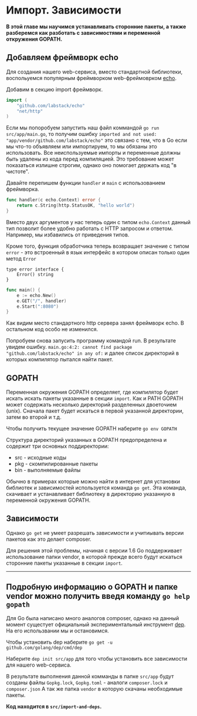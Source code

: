 # Импорт. Зависимости

**В этой главе мы научимся устанавливать сторонние пакеты, а также
разберемся как разботать с зависимостями и переменной
откружения GOPATH.**

## Добавляем фреймворк echo

Для создания нашего web-сервиса, вместо стандартной библиотеки,
воспольуемся популярным фреймворком web-фреймоврком
[echo](https://github.com/labstack/echo).

Добавим в секцию import фреймворк.

```go
import (
	"github.com/labstack/echo"
	"net/http"
)
```

Если мы попоробуем запустить наш файл коммандой `go run src/app/main.go`, то получим
ошибку `imported and not used: "app/vendor/github.com/labstack/echo"` это связано с тем,
что в Go если мы что-то объявляем или импортируем, то мы обязаны это использовать. Все неиспользуемые
импорты и переменные должны быть удалены из кода перед компиляцией. Это требование может
показаться излишне строгим, однако оно помогает держать код "в чистоте".

Давайте перепишем функции `handler` и `main` c использованием фреймворка.

```go
func handler(c echo.Context) error {
	return c.String(http.StatusOK, "hello world")
}
```

Вместо двух аргументов у нас теперь один с типом `echo.Context` данный тип позволит
более удобно работать с HTTP запросом и ответом. Например, мы избавились от приведения
типов.

Кроме того, функция обработчика теперь возвращает значение с типом `error` - это встроенный в
язык интерфейс в котором описан только один метод `Error`

```
type error interface {
    Error() string
}
```


```go
func main() {
	e := echo.New()
	e.GET("/", handler)
	e.Start(":8080")
}
```

Как видим место стандартного http сервера занял фреймворк echo. В остальном код особо
не изменился.

Попробуем снова запусить программу командой run. В результате увидем ошибку.
`main.go:4:2: cannot find package "github.com/labstack/echo" in any of:` и далее
список директорий в которых компилятор пытался найти пакет.

## GOPATH

Переменная окружения GOPATH определяет, где компилятор будет искать искать
пакеты указанные в секции `import`. Как и PATH GOPATH может содержать несколько
директорий разделенных двоеточием (unix). Cначала пакет будет искаться в первой
указанной директории, затем во второй и т.д.

Чтобы получить текущее значение GOPATH наберите `go env GOPATH`

Структура директорий указанных в GOPATH предопределена и содержит три основных поддиректории:

- src - исходные коды
- pkg - скомпилированные пакеты
- bin - выполняемые файлы

Обычно в примерах которые можно найти в интернет для установки библиотек и
зависимостей используется команда `go get`. Эта команда, скачивает и устанавливает
библиотеку в директорию указанную в переменной окружения GOPATH.

## Зависимости

Однако `go get` не умеет разрешать зависимости и учитиывать версии пакетов
как это делает composer.

Для решения этой проблемы, начиная с версии 1.6 Go поддерживает использование
папки vendor, в которой прежде всего будут искаться сторонние пакеты указанные в секции
`import`.

---
Подробную информацию о GOPATH и папке vendor можно получить введя команду ```go help gopath```
---


Для Go была написано много аналогов composer, однако
на данный момент сущестует официальный экспериментальный
инструмент [dep](https://github.com/golang/dep). На его использвании мы и остановимся.

Чтобы установить dep наберите `go get -u github.com/golang/dep/cmd/dep`

Наберите `dep init src/app` для того чтобы установить все зависимости для
нашего web-сервиса.

В результате выполнения данной комманды в папке `src/app` будут созданы
файлы `Gopkg.lock`, `Gopkg.toml` - аналоги `composer.lock` и `composer.json`
А так же папка `vendor` в которую скачаны необходимые пакеты.


**Код находится в `src/import-and-deps`.**
